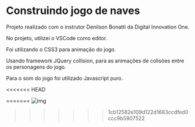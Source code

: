 # Construindo jogo de naves

Projeto realizado com o instrutor Denilson Bonatti da Digital Innovation One.

No projeto, utilizei o VSCode como editor.

Foi utilizando o CSS3 para animação do jogo.

Usando framework JQuery collision, para as animações de colisões entre os personagens do jogo.

Para o som do jogo foi utilizado Javascript puro.

<<<<<<< HEAD



=======
![img](https://user-images.githubusercontent.com/82118386/148648199-03740440-0c5e-4fd5-909e-c4ede6469bdd.png)
>>>>>>> 1cb12582e109d122d1683ccdfed0ccc9b5807522
